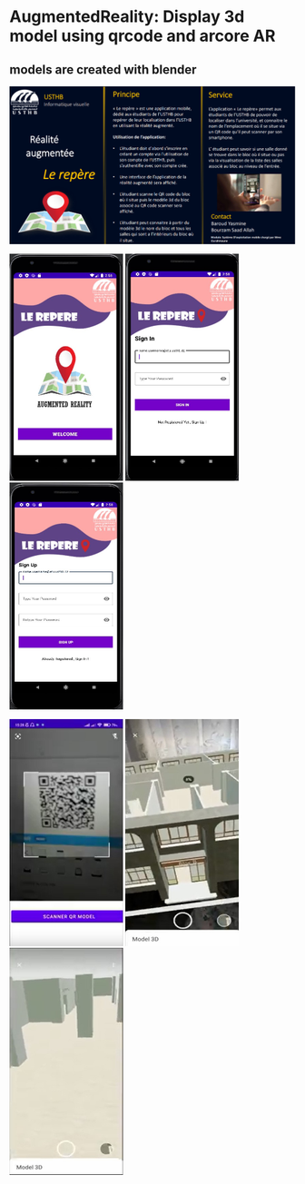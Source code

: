 # AugmentedReality: Display 3d model using qrcode and arcore AR 
## models are created with blender

<img src="./application_Repere_fiche.png" alt="usthb " title="usthb">
<p float="left">
<img src="./img_4.jpg" alt="Alt text" title="Optional title" width="200" height="400" >
<img src="./img_5.jpg" alt="Alt text" title="Optional title" width="200" height="400" >
<img src="./img_6.jpg" alt="Alt text" title="Optional title"width="200" height="400"  >
 </p>
 <p float="left">
<img src="./img_1.jpg" alt="Alt text" title="Optional title" width="200" height="400" >
<img src="./img_2.jpg" alt="Alt text" title="Optional title" width="200" height="400" >
<img src="./img_3.jpg" alt="Alt text" title="Optional title" width="200" height="400" >
 </p>
